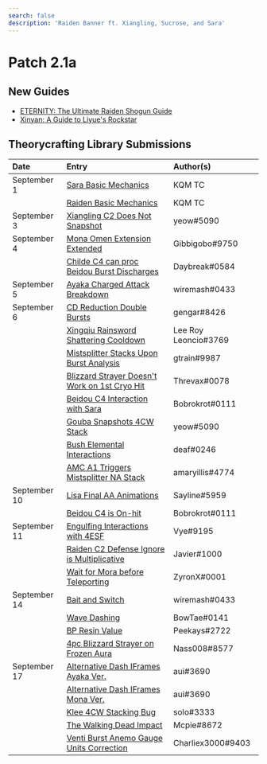 ```yaml
---
search: false
description: 'Raiden Banner ft. Xiangling, Sucrose, and Sara'
---
```


# Patch 2.1a

## New Guides

* [ETERNITY: The Ultimate Raiden Shogun Guide](https://keqingmains.com/raiden/)
* [Xinyan: A Guide to Liyue's Rockstar](https://keqingmains.com/xinyan/)

## Theorycrafting Library Submissions

| Date | Entry | Author\(s\) |
| :--- | :--- | :--- |
| September 1 | [Sara Basic Mechanics](../evidence/characters/electro/sara.md#basic-mechanics) | KQM TC |
|  | [Raiden Basic Mechanics](../evidence/characters/electro/raiden.md#basic-mechanic-findings) | KQM TC |
| September 3 | [Xiangling C2 Does Not Snapshot](../evidence/characters/pyro/xiangling.md#xiangling-c2-does-not-snapshot) | yeow\#5090 |
| September 4 | [Mona Omen Extension Extended](../evidence/characters/hydro/mona.md#mona-omen-extension-extended) | Gibbigobo\#9750 |
|  | [Childe C4 can proc Beidou Burst Discharges](../evidence/characters/hydro/tartaglia.md#childe-c4-can-proc-beidou-q) | Daybreak\#0584 |
| September 5 | [Ayaka Charged Attack Breakdown](../evidence/characters/cryo/ayaka.md#ayaka-ca-conclusion) | wiremash\#0433 |
| September 6 | [CD Reduction Double Bursts](../evidence/combat-mechanics/cooldowns.md#cd-reduction-double-bursts) | gengar\#8426 |
|  | [Xingqiu Rainsword Shattering Cooldown](../evidence/characters/hydro/xingqiu.md#xq-rain-sword-shattering-cooldown) | Lee Roy Leoncio\#3769 |
|  | [Mistsplitter Stacks Upon Burst Analysis](../evidence/equipment/weapons.md#mistsplitters-stacks-upon-burst-usage) | gtrain\#9987 |
|  | [Blizzard Strayer Doesn't Work on 1st Cryo Hit](../evidence/equipment/artifacts.md#blizzard-strayer-does-not-work-on-1st-cryo-hit) | Threvax\#0078 |
|  | [Beidou C4 Interaction with Sara](../evidence/characters/electro/beidou.md#beidou-c4-interaction-with-sara) | Bobrokrot\#0111 |
|  | [Gouba Snapshots 4CW Stack](../evidence/characters/pyro/xiangling.md#gouba-snapshots-cw-stack) | yeow\#5090 |
|  | [Bush Elemental Interactions](../evidence/combat-mechanics/enemy-mechanics/overworld.md#bush-elemental-interaction) | deaf\#0246 |
|  | [AMC A1 Triggers Mistsplitter NA Stack](../evidence/characters/anemo/traveler-anemo.md#anemo-traveler-triggers-mistsplitter-na-stack) | amaryillis\#4774 |
| September 10 | [Lisa Final AA Animations](../evidence/characters/electro/lisa.md#lisa-final-aa-has-two-different-animations) | Sayline\#5959 |
|  | [Beidou C4 is On-hit](../evidence/characters/electro/beidou.md#beidou-c4-is-on-hit-not-damage) | Bobrokrot\#0111 |
| September 11 | [Engulfing Interactions with 4ESF](../evidence/equipment/weapons.md#4-esf-interractions) | Vye\#9195 |
|  | [Raiden C2 Defense Ignore is Multiplicative](../evidence/characters/electro/raiden.md#c2-defense-ignore-is-multiplicative) | Javier\#1000 |
|  | [Wait for Mora before Teleporting](../evidence/general-mechanics/lifeskills.md#wait-for-mora-before-tp) | ZyronX\#0001 |
| September 14 | [Bait and Switch](../evidence/general-mechanics/lifeskills.md#bait-and-switch) | wiremash\#0433 |
|  | [Wave Dashing](../evidence/combat-mechanics/tech/glide-cancel.md#wave-dashing) | BowTae\#0141 |
|  | [BP Resin Value](../evidence/general-mechanics/lifeskills.md#bp-resin-value) | Peekays\#2722 |
|  | [4pc Blizzard Strayer on Frozen Aura](../evidence/equipment/artifacts.md#4pc-blizzard-strayer-on-frozen-aura) | Nass008\#8577 |
| September 17 | [Alternative Dash IFrames Ayaka Ver.](../evidence/characters/cryo/ayaka.md#ayaka-dash-iframe) | aui\#3690 |
|  | [Alternative Dash IFrames Mona Ver.](../evidence/characters/hydro/mona.md#mona-dash-iframe) | aui\#3690 |
|  | [Klee 4CW Stacking Bug](../evidence/characters/pyro/klee.md#klee-4cw-3-stacks) | solo\#3333 |
|  | [The Walking Dead Impact](../evidence/general-mechanics/lifeskills.md#the-walking-dead-impact) | Mcpie\#8672 |
|  | [Venti Burst Anemo Gauge Units Correction](../evidence/characters/anemo/venti.md#venti-burst-anemo-gauge-units) | Charliex3000\#9403 |

